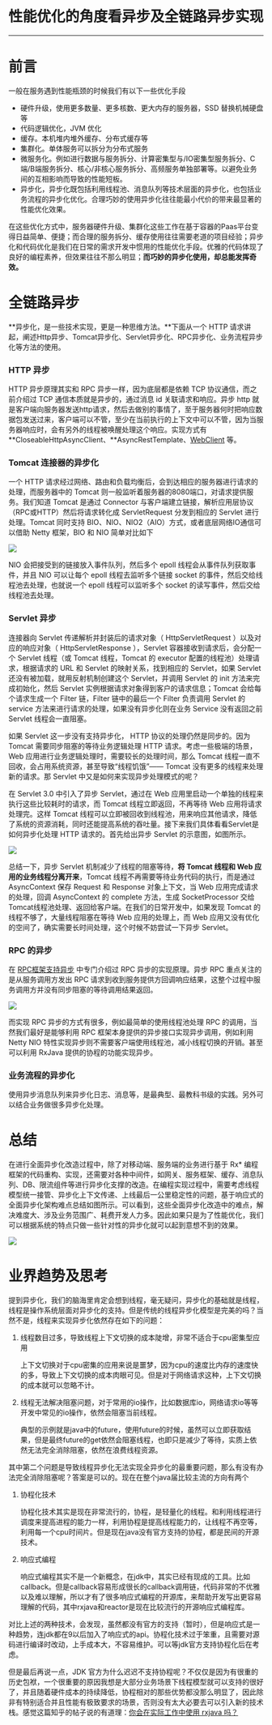 

# 性能优化的角度看异步及全链路异步实现

---

# 前言

一般在服务遇到性能瓶颈的时候我们有以下一些优化手段

- 硬件升级，使用更多数量、更多核数、更大内存的服务器，SSD 替换机械硬盘等
- 代码逻辑优化，JVM 优化
- 缓存。本机堆内堆外缓存、分布式缓存等
- 集群化。单体服务可以拆分为分布式服务
- 微服务化。例如进行数据与服务拆分、计算密集型与/IO密集型服务拆分、C端/B端服务拆分、核心/非核心服务拆分、高频服务单独部署等。以避免业务间的互相影响而导致的性能短板。
- 异步化，异步化既包括利用线程池、消息队列等技术层面的异步化，也包括业务流程的异步化优化。合理巧妙的使用异步化往往能最小代价的带来最显著的性能优化效果。

在这些优化方式中，服务器硬件升级、集群化这些工作在基于容器的Paas平台变得日益简单、便捷；而合理的服务拆分、缓存使用往往需要老道的项目经验；异步化和代码优化是我们在日常的需求开发中惯用的性能优化手段。优雅的代码体现了良好的编程素养，但效果往往不那么明显；**而巧妙的异步化使用，却总能发挥奇效。**

# 全链路异步

**异步化，是一些技术实现，更是一种思维方法。**下面从一个 HTTP 请求讲起，阐述Http异步、Tomcat异步化、Servlet异步化、RPC异步化、业务流程异步化等方法的使用。

### HTTP 异步

HTTP 异步原理其实和 RPC 异步一样，因为底层都是依赖 TCP 协议通信，而之前介绍过 TCP 通信本质就是异步的，通过消息 id 关联请求和响应。异步 http 就是客户端向服务器发送http请求，然后去做别的事情了，至于服务器何时把响应数据包发送过来，客户端可以不管，至少在当前执行的上下文中可以不管，因为当服务器响应时，会有另外的线程被唤醒处理这个响应。实现方式有 **CloseableHttpAsyncClient、**AsyncRestTemplate、[WebClient](https://docs.spring.io/spring-boot/docs/2.0.x/reference/html/boot-features-webclient.html) 等。

### Tomcat 连接器的异步化

一个 HTTP 请求经过网络、路由和负载均衡后，会到达相应的服务器进行请求的处理，而服务器中的 Tomcat 则一般监听着服务器的8080端口，对请求提供服务。我们知道 Tomcat 是通过 Connector 与客户端建立链接，解析应用层协议（RPC或HTTP）然后将请求转化成 ServletRequest 分发到相应的 Servlet 进行处理。Tomcat 同时支持 BIO、NIO、NIO2（AIO）方式，或者底层网络IO通信可以借助 Netty 框架，BIO 和 NIO 简单对比如下

![](https://jverson.oss-cn-beijing.aliyuncs.com/48d46ab1f410441f1954d2f199a97ac5.jpg)

NIO 会把接受到的链接放入事件队列，然后多个 epoll 线程会从事件队列获取事件，并且 NIO 可以让每个 epoll 线程去监听多个链接 socket 的事件，然后交给线程池去处理，也就说一个 epoll 线程可以监听多个 socket 的读写事件，然后交给线程池去处理。

### Servlet 异步

连接器向 Servlet 传递解析并封装后的请求对象（ HttpServletRequest ）以及对应的响应对象（ HttpServletResponse ），Servlet 容器接收到请求后，会分配一个 Servlet 线程（或 Tomcat 线程，Tomcat 的 executor 配置的线程池）处理请求，根据请求的 URL 和 Servlet 的映射关系，找到相应的 Servlet，如果 Servlet 还没有被加载，就用反射机制创建这个 Servlet，并调用 Servlet 的 init 方法来完成初始化，然后 Servlet 实例根据请求对象得到客户的请求信息；Tomcat 会给每个请求生成一个 Filter 链，Filter 链中的最后一个 Filter 负责调用 Servlet 的 service 方法来进行请求的处理，如果没有异步化则在业务 Service 没有返回之前 Servlet 线程会一直阻塞。

如果 Servlet 这一步没有支持异步化， HTTP 协议的处理仍然是同步的。因为 Tomcat 需要同步阻塞的等待业务逻辑处理 HTTP 请求。考虑一些极端的场景，Web 应用进行业务逻辑处理时，需要较长的处理时间，那么 Tomcat 线程一直不回收，会占用系统资源，甚至导致“线程饥饿”—— Tomcat 没有更多的线程来处理新的请求。那 Servlet 中又是如何来实现异步处理模式的呢？

在 Servlet 3.0 中引入了异步 Servlet，通过在 Web 应用里启动一个单独的线程来执行这些比较耗时的请求，而 Tomcat 线程立即返回，不再等待 Web 应用将请求处理完。这样 Tomcat 线程可以立即被回收到线程池，用来响应其他请求，降低了系统的资源消耗，同时还能提高系统的吞吐量。接下来我们具体看看Servlet是如何异步化处理 HTTP 请求的。首先给出异步 Servlet 的示意图，如图所示。

![](https://jverson.oss-cn-beijing.aliyuncs.com/61d717f38bdb7f558ba837848efce811.jpg)

总结一下，异步 Servlet 机制减少了线程的阻塞等待，**将 Tomcat 线程和 Web 应用的业务线程分离开来**，Tomcat 线程不再需要等待业务代码的执行，而是通过 AsyncContext 保存 Request 和 Response 对象上下文，当 Web 应用完成请求的处理，回调 AsyncContext 的 complete 方法，生成 SocketProcessor 交给Tomcat线程池处理、返回给客户端。在我们的日常开发中，如果发现 Tomcat 的线程不够了，大量线程阻塞在等待 Web 应用的处理上，而 Web 应用又没有优化的空间了，确实需要长时间处理，这个时候不妨尝试一下异步 Servlet。

### RPC 的异步

在 [RPC框架支持异步](https://jverson.com/thinking-in-java/async/rpc-async.html) 中专门介绍过 RPC 异步的实现原理。异步 RPC 重点关注的是从服务调用方发出 RPC 请求到收到服务提供方回调响应结果，这整个过程中服务调用方并没有同步阻塞的等待调用结果返回。

![](https://jverson.oss-cn-beijing.aliyuncs.com/1835de22f13a60cc441d35ab4dcca03d.jpg)

而实现 RPC 异步的方式有很多，例如最简单的使用线程池处理 RPC 的调用，当然我们最好是能够利用 RPC 框架本身提供的异步接口实现异步调用，例如利用 Netty NIO 特性实现异步则不需要客户端使用线程池，减小线程切换的开销。甚至可以利用 RxJava 提供的协程的功能实现异步。

###  业务流程的异步化

使用异步消息队列来异步化日志、消息等，是最典型、最教科书级的实践。另外可以结合业务做很多异步化处理。

# 总结

在进行全面异步化改造过程中，除了对移动端、服务端的业务进行基于 Rx* 编程框架的代码重构、实现，还需要对各种中间件，如网关、服务框架、缓存、消息队列、DB、限流组件等进行异步化支撑的改造。在编程实现过程中，需要考虑线程模型统一接管、异步化上下文传递、上线最后一公里稳定性的问题，基于响应式的全面异步化架构难点总结如图所示。可以看到，这些全面异步化改造中的难点，解决难度大、涉及业务范围广、耗费开发人力多。因此如果只是为了性能优化，我们可以根据系统的特点只做一些针对性的异步化就可以起到意想不到的效果。

![](https://jverson.oss-cn-beijing.aliyuncs.com/f4a563dd5a08d4cda1548f6deac79f5f.jpg)

# 业界趋势及思考

提到异步化，我们的脑海里肯定会想到线程，毫无疑问，异步化的基础就是线程，线程是操作系统层面对异步化的支持。但是传统的线程异步化模型是完美的吗？当然不是，线程来实现异步化依然存在如下的问题：

1. 线程数目过多，导致线程上下文切换的成本陡增，非常不适合于cpu密集型应用

   上下文切换对于cpu密集的应用来说是噩梦，因为cpu的速度比内存的速度快的多，导致上下文切换的成本肉眼可见。但是对于网络请求这种，上下文切换的成本就可以忽略不计。

2. 线程无法解决阻塞问题，对于常用的io操作，比如数据库io，网络请求io等等开发中常见的io操作，依然会阻塞当前线程。

   典型的示例就是java中的future，使用future的时候，虽然可以立即获取结果，但是最终future的get依然会阻塞线程，也即只是减少了等待，实质上依然无法完全消除阻塞，依然在浪费线程资源。

其中第二个问题是导致线程异步化无法实现全异步化的最重要问题，那么有没有办法完全消除阻塞呢？答案是可以的。现在在整个java届比较主流的方向有两个

1. 协程化技术

   协程化技术其实是现在非常流行的，协程，是轻量化的线程。和利用线程进行调度来提高进程的能力一样，利用协程是提高线程能力的，让线程不再空等，利用每一个cpu时间片。但是现在java没有官方支持的协程，都是民间的开源技术。

2. 响应式编程

   响应式编程其实不是一个新概念，在jdk中，其实已经有现成的工具。比如callback。但是callback容易形成很长的callback调用链，代码非常的不优雅以及难以理解，所以才有了很多响应式编程的开源库，来帮助开发写出更容易理解的代码，其中rxjava和reactor是现在比较流行的开源响应式编程库。

对比上述的两种技术，会发现，虽然都没有官方的支持（暂时），但是响应式是一种趋势，连jdk都在9以后加入了响应式的api。协程化技术过于笨重，且需要对源码进行编译时改动，上手成本大，不容易维护。可以等jdk官方支持协程化后在考虑。

但是最后再说一点，JDK 官方为什么迟迟不支持协程呢？不仅仅是因为有很重的历史包袱，一个很重要的原因我想是大部分业务场景下线程模型就可以支持的很好了，并且随着硬件成本的持续降低，协程相对的那些优势都没那么明显了，因此除非有特别适合并且性能有极致要求的场景，否则没有太大必要去可以引入新的技术栈。感觉这篇知乎的帖子说的有道理：[你会在实际工作中使用 rxjava 吗？](https://www.zhihu.com/question/53151203/answer/164427549)